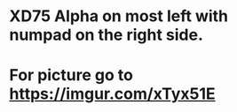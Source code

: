 # XD75 Alpha on most left with numpad on the right side.
# For picture go to  https://imgur.com/xTyx51E
# 
# 
# 
# 
# 